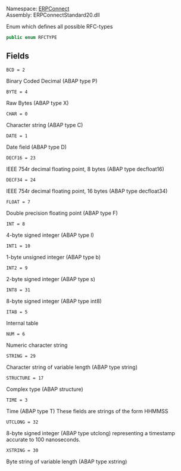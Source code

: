 
Namespace: [ERPConnect](index.md)  
Assembly: ERPConnectStandard20.dll  

Enum which defines all possible RFC-types

```csharp
public enum RFCTYPE
```

## Fields

`BCD = 2` 

Binary Coded Decimal (ABAP type P)



`BYTE = 4` 

Raw Bytes (ABAP type X)



`CHAR = 0` 

Character string (ABAP type C)



`DATE = 1` 

Date field (ABAP type D)



`DECF16 = 23` 

IEEE 754r decimal floating point, 8 bytes (ABAP type decfloat16)



`DECF34 = 24` 

IEEE 754r decimal floating point, 16 bytes (ABAP type decfloat34)



`FLOAT = 7` 

Double precision floating point (ABAP type F)



`INT = 8` 

4-byte signed integer (ABAP type I)



`INT1 = 10` 

1-byte unsigned integer (ABAP type b)



`INT2 = 9` 

2-byte signed integer (ABAP type s)



`INT8 = 31` 

8-byte signed integer (ABAP type int8)



`ITAB = 5` 

Internal table



`NUM = 6` 

Numeric character string



`STRING = 29` 

Character string of variable length (ABAP type string)



`STRUCTURE = 17` 

Complex type (ABAP structure)



`TIME = 3` 

Time (ABAP type T) 
<remarks>These fields are strings of the form HHMMSS</remarks>



`UTCLONG = 32` 

8-byte signed integer (ABAP type utclong) representing
a timestamp accurate to 100 nanoseconds.



`XSTRING = 30` 

Byte string of variable length (ABAP type xstring)



